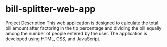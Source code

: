 # bill-splitter-web-app
Project Description This web application is designed to calculate the total bill amount after factoring in the tip percentage and dividing the bill equally among the number of people entered by the user. The application is developed using HTML, CSS, and JavaScript.

